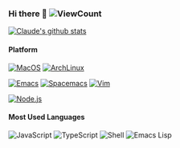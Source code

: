 ### Hi there 👋 ![ViewCount](https://views.whatilearened.today/views/github/Claude-Ray/Claude-Ray.svg)

[![Claude's github stats](https://github-readme-stats.vercel.app/api?username=Claude-Ray&count_private=true&show_icons=true&include_all_commits=true)](https://github.com/anuraghazra/github-readme-stats)

#### Platform

[![MacOS](https://img.shields.io/badge/MacOS-10.15.7-999999?style=flat-square&logo=Apple&logoColor=white)](https://www.apple.com/macos/)
[![ArchLinux](https://img.shields.io/archlinux/v/core/x86_64/linux-headers?style=flat-square&logo=Arch-Linux&logoColor=white&label=Arch)](https://archlinux.org/)

[![Emacs](https://img.shields.io/badge/Emacs-27.1-7f5ab6?style=flat-square&logo=GNU-Emacs&logoColor=white)](https://www.gnu.org/software/emacs/)
[![Spacemacs](https://img.shields.io/badge/Spacemacs-develop-9266cc?style=flat-square&logo=Spacemacs&logoColor=white)](https://www.spacemacs.org/)
[![Vim](https://img.shields.io/badge/Vim-8.2-019733?style=flat-square&logo=Vim&logoColor=white)](https://www.vim.org/)

[![Node.js](https://img.shields.io/badge/Node.js-339933?style=flat-square&logo=Node.js&logoColor=white)](https://nodejs.org/)

#### Most Used Languages

![JavaScript](https://img.shields.io/badge/JavaScript-f7df1e?style=flat-square&logo=JavaScript&logoColor=black)
![TypeScript](https://img.shields.io/badge/TypeScript-007acc?style=flat-square&logo=TypeScript&logoColor=white)
![Shell](https://img.shields.io/badge/GNU%20Bash-4eaa25?style=flat-square&logo=GNU-Bash&logoColor=white)
![Emacs Lisp](https://img.shields.io/badge/Emacs%20Lisp-7f5ab6?style=flat-square&logo=GNU-Emacs&logoColor=white)
